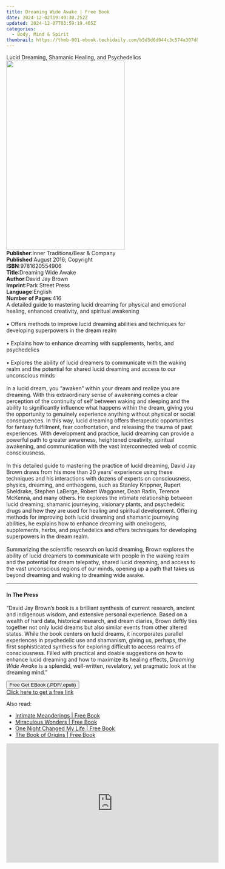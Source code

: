 ```yaml
---
title: Dreaming Wide Awake | Free Book
date: 2024-12-02T19:40:30.252Z
updated: 2024-12-07T03:59:19.465Z
categories:
  - Body, Mind & Spirit
thumbnail: https://thmb-001-ebook.techidaily.com/b5d5d6d044c3c574a307d8e4d11c378d7a1f9c903ed529a088ce29453efb520c.jpg
---
```

<main id="book-container">
  <div class="flex flex-col">
    <div class="book-brief flex-1 py-6 px-4 sm:p-6 md:py-10 md:px-8">
      <!-- brief-->
      <div class="book-brief-main">
        Lucid Dreaming, Shamanic Healing, and Psychedelics
      </div>
    </div>
    <div
      class="book-meta-info flex-1 grid gap-4 col-start-1 col-end-3 row-start-1 sm:mb-6 sm:grid-cols-4 lg:gap-6 lg:col-start-2 lg:row-end-6 lg:row-span-6 lg:mb-0"
    >
      <div
        class="book-meta-info-left place-content-center mt-4 p-4 text-sm leading-6 col-start-2 col-span-2 dark:text-slate-400"
      >
        <img
          class="w-full h-500 object-cover rounded-lg sm:h-255 sm:col-span-2 lg:col-span-full"
          src="https://img-001-ebook.techidaily.com/31513652166c0b4e83c89e7b2021db976f2973eecb6ca06ff22c18971908c34c.jpg"
          alt=""
          width="312"
          height="500"
        />
      </div>
      <div
        class="book-meta-info-right mt-2 col-start-1 row-start-2 col-span-3 self-center"
      >
        <!-- meta data  -->
        <div class="flex flex-col px-4 md:px-8">
          <div class="flex-1">
            <strong>Publisher</strong>:<span class="px-2"
              >Inner Traditions/Bear &amp; Company</span
            >
          </div>
          <div class="flex-1">
            <strong>Published</strong>:<span class="px-2"
              >August 2016; Copyright</span
            >
          </div>
          <div class="flex-1">
            <strong>ISBN</strong>:<span class="px-2">9781620554906</span>
          </div>
          <div class="flex-1">
            <strong>Title</strong>:<span class="px-2">Dreaming Wide Awake</span>
          </div>
          <div class="flex-1">
            <strong>Author</strong>:<span class="px-2">David Jay Brown</span>
          </div>
          <div class="flex-1">
            <strong>Imprint</strong>:<span class="px-2">Park Street Press</span>
          </div>
          <div class="flex-1">
            <strong>Language</strong>:<span class="px-2">English</span>
          </div>
          <div class="flex-1">
            <strong>Number of Pages</strong>:<span class="px-2">416</span>
          </div>
        </div>
      </div>
    </div>
    <div class="book-description flex-1 py-6 px-4 sm:p-6 md:py-10 md:px-8">
      <div class="book-description-main">
        <div accordion-content="" id="description">
          A detailed guide to mastering lucid dreaming for physical and
          emotional healing, enhanced creativity, and spiritual awakening<br /><br />•
          Offers methods to improve lucid dreaming abilities and techniques for
          developing superpowers in the dream realm<br /><br />• Explains how to
          enhance dreaming with supplements, herbs, and psychedelics
          <br /><br />• Explores the ability of lucid dreamers to communicate
          with the waking realm and the potential for shared lucid dreaming and
          access to our unconscious minds<br /><br />In a lucid dream, you
          “awaken” within your dream and realize you are dreaming. With this
          extraordinary sense of awakening comes a clear perception of the
          continuity of self between waking and sleeping and the ability to
          significantly influence what happens within the dream, giving you the
          opportunity to genuinely experience anything without physical or
          social consequences. In this way, lucid dreaming offers therapeutic
          opportunities for fantasy fulfillment, fear confrontation, and
          releasing the trauma of past experiences. With development and
          practice, lucid dreaming can provide a powerful path to greater
          awareness, heightened creativity, spiritual awakening, and
          communication with the vast interconnected web of cosmic
          consciousness.<br /><br />In this detailed guide to mastering the
          practice of lucid dreaming, David Jay Brown draws from his more than
          20 years’ experience using these techniques and his interactions with
          dozens of experts on consciousness, physics, dreaming, and entheogens,
          such as Stanley Krippner, Rupert Sheldrake, Stephen LaBerge, Robert
          Waggoner, Dean Radin, Terence McKenna, and many others. He explores
          the intimate relationship between lucid dreaming, shamanic journeying,
          visionary plants, and psychedelic drugs and how they are used for
          healing and spiritual development. Offering methods for improving both
          lucid dreaming and shamanic journeying abilities, he explains how to
          enhance dreaming with oneirogens, supplements, herbs, and psychedelics
          and offers techniques for developing superpowers in the dream
          realm.<br /><br />Summarizing the scientific research on lucid
          dreaming, Brown explores the ability of lucid dreamers to communicate
          with people in the waking realm and the potential for dream telepathy,
          shared lucid dreaming, and access to the vast unconscious regions of
          our minds, opening up a path that takes us beyond dreaming and waking
          to dreaming wide awake.
        </div>
        <div class="accordion-fader"></div>
      </div>
    </div>
    <div class="book-excerpts flex-1 py-6 px-4 sm:p-6 md:py-10 md:px-8">
      <!-- excerpts-->
      <div class="book-excerpts-main">
        <hr />
        <h4 class="placeholder placeholder-heading">
          <span>In The Press</span>
        </h4>
        <p>
          “David Jay Brown’s book is a brilliant synthesis of current research,
          ancient and indigenous wisdom, and extensive personal experience.
          Based on a wealth of hard data, historical research, and dream
          diaries, Brown deftly ties together not only lucid dreams but also
          similar events from other altered states. While the book centers on
          lucid dreams, it incorporates parallel experiences in psychedelic use
          and shamanism, giving us, perhaps, the first sophisticated synthesis
          for exploring difficult to access realms of consciousness. Filled with
          practical and doable suggestions on how to enhance lucid dreaming and
          how to maximize its healing effects, <i>Dreaming Wide Awake</i> is a
          splendid, well-written, revelatory, yet pragmatic look at the dreaming
          mind.”
        </p>
      </div>
    </div>
    <div
      class="book-about-author flex-1 py-6 px-4 sm:p-6 md:py-10 md:px-8"
    ></div>
    <div class="book-free-get flex-1 py-6 px-4 sm:p-6 md:py-10 md:px-8">
      <button
        id="btn-free-get"
        class="bg-blue-500 hover:bg-blue-700 text-white font-bold py-2 px-4 rounded"
      >
        Free Get EBook (.PDF/.epub)
      </button>
      <div id="countdown-display" class="px-2 text-lg mt-2"></div>
      <a
        id="free-link"
        class="hidden bg-blue-500 hover:bg-blue-700 text-white font-bold py-2 px-4 rounded"
        href="https://www.ebooks.com/en-us/book/95783054/dreaming-wide-awake/david-jay-brown/"
        target="_blank"
        >Click here to get a free link</a
      >
    </div>
    <script>
      let countdownTime = 0;
      let countdownInterval = null;
      document
        .getElementById('btn-free-get')
        .addEventListener('click', startCountdown);
      function startCountdown() {
        countdownTime = new Date().getTime() + 60000 * 3;
        countdownInterval = setInterval(updateCountdown, 1000);
        document.getElementById('btn-free-get').disabled = true;
        document
          .getElementById('btn-free-get')
          .classList.add('bg-gray-500', 'cursor-not-allowed');
      }
      function updateCountdown() {
        let currentTime = new Date().getTime();
        let timeLeft = countdownTime - currentTime;
        let secondsLeft = Math.floor(timeLeft / 1000);
        document.getElementById('countdown-display').innerHTML =
          `Remaining time: ${secondsLeft} seconds.`;
        if (secondsLeft <= 0) {
          clearInterval(countdownInterval);
          document.getElementById('btn-free-get').classList.add('hidden');
          document.getElementById('free-link').classList.remove('hidden');
          document.getElementById('countdown-display').innerHTML = '';
        }
      }
    </script>
  </div>
</main>

<ins class="adsbygoogle"
      style="display:block"
      data-ad-client="ca-pub-7571918770474297"
      data-ad-slot="8358498916"
      data-ad-format="auto"
      data-full-width-responsive="true"></ins>
    

<span class="atpl-alsoreadstyle">Also read:</span>
<div><ul>
<li><a href="https://novels-ebooks.techidaily.com/138576784-9781440136597-intimate-meanderings/"><u>Intimate Meanderings | Free Book</u></a></li>
<li><a href="https://novels-ebooks.techidaily.com/138576652-9781450236812-miraculous-wonders/"><u>Miraculous Wonders | Free Book</u></a></li>
<li><a href="https://novels-ebooks.techidaily.com/138576827-9781450275019-one-night-changed-my-life/"><u>One Night Changed My Life | Free Book</u></a></li>
<li><a href="https://novels-ebooks.techidaily.com/138576633-9781450277457-the-book-of-origins/"><u>The Book of Origins | Free Book</u></a></li>
</ul></div>

<!-- affiliate ads begin -->
<iframe width="560" height="315" src="https://www.youtube.com/embed/n-66V-LRK3Y?si=fNeB2pXCePeQli6E" title="YouTube video player" frameborder="0" allow="accelerometer; autoplay; clipboard-write; encrypted-media; gyroscope; picture-in-picture; web-share" referrerpolicy="strict-origin-when-cross-origin" allowfullscreen></iframe>
<!-- affiliate ads end -->

